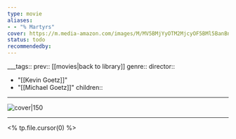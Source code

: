 ```yaml
---
type: movie
aliases:
- - "% Martyrs"
cover: https://m.media-amazon.com/images/M/MV5BMjYyOTM2MjcyOF5BMl5BanBnXkFtZTgwMzAwMTA1NzE@._V1_SX300.jpg
status: todo
recommendedby:
---
```

___tags:: prev:: [[movies|back to library]]
genre::
director:: 
  - "[[Kevin Goetz]]"
  - "[[Michael Goetz]]"
children::
___
![cover|150](https://m.media-amazon.com/images/M/MV5BMjYyOTM2MjcyOF5BMl5BanBnXkFtZTgwMzAwMTA1NzE@._V1_SX300.jpg)
___
<% tp.file.cursor(0) %>
